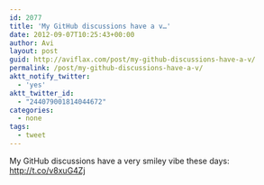 ```yaml
---
id: 2077
title: 'My GitHub discussions have a v…'
date: 2012-09-07T10:25:43+00:00
author: Avi
layout: post
guid: http://aviflax.com/post/my-github-discussions-have-a-v/
permalink: /post/my-github-discussions-have-a-v/
aktt_notify_twitter:
  - 'yes'
aktt_twitter_id:
  - "244079001814044672"
categories:
  - none
tags:
  - tweet
---
```

My GitHub discussions have a very smiley vibe these days: <a href="http://t.co/v8xuG4Zj" rel="nofollow">http://t.co/v8xuG4Zj</a>